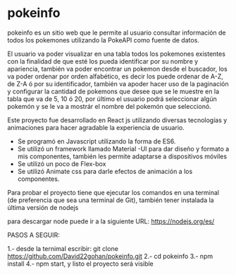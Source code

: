 # pokeinfo
pokeinfo es un sitio web que le permite al usuario consultar información de todos los pokemones utilizando la PokeAPI como fuente de datos.

El usuario va poder visualizar en una tabla todos los pokemones existentes con la finalidad de que esté los pueda identificar por su nombre y apariencia, también va poder encontrar un pokemon desde el buscador, los va poder ordenar por orden alfabético, es decir los puede ordenar de A-Z, de Z-A ó por su identificador, también va apoder hacer uso de la paginación y configurar la cantidad de pokemons que desee que se le muestre en la tabla que va de 5, 10 ó 20, por último el usuario podrá seleccionar algún pokemón y se le va a mostrár el nombre del pokemón que seleccionó.

Este proyecto fue desarrollado en React js utilizando diversas tecnologías y animaciones para hacer agradable la experiencia de usuario.

- Se programó en Javascript utilizando la forma de ES6.
- Se utilizó un framework llamado Material -UI para dar diseño y formato a mis componentes, también les permite adaptarse a dispositivos móviles
- Se utilizó un poco de Flex-box 
- Se utilizó Animate css para darle efectos de animación a los componentes. 

Para probar el proyecto tiene que ejecutar los comandos en una terminal (de preferencia que sea una terminal de Git), también tener instalada la última versión de nodejs

para descargar node puede ir a la siguiente URL: https://nodejs.org/es/

PASOS A SEGUIR:

1.- desde la ternimal escribir: git clone https://github.com/David22gohan/pokeinfo.git
2.- cd pokeinfo 
3.- npm install
4.- npm start, y listo el proyecto será visible


